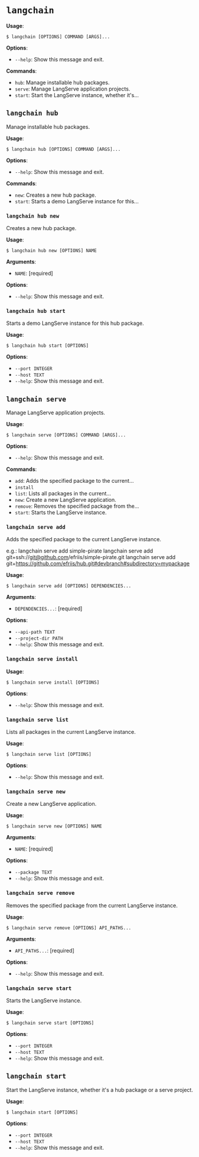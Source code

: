 # `langchain`

**Usage**:

```console
$ langchain [OPTIONS] COMMAND [ARGS]...
```

**Options**:

* `--help`: Show this message and exit.

**Commands**:

* `hub`: Manage installable hub packages.
* `serve`: Manage LangServe application projects.
* `start`: Start the LangServe instance, whether it's...

## `langchain hub`

Manage installable hub packages.

**Usage**:

```console
$ langchain hub [OPTIONS] COMMAND [ARGS]...
```

**Options**:

* `--help`: Show this message and exit.

**Commands**:

* `new`: Creates a new hub package.
* `start`: Starts a demo LangServe instance for this...

### `langchain hub new`

Creates a new hub package.

**Usage**:

```console
$ langchain hub new [OPTIONS] NAME
```

**Arguments**:

* `NAME`: [required]

**Options**:

* `--help`: Show this message and exit.

### `langchain hub start`

Starts a demo LangServe instance for this hub package.

**Usage**:

```console
$ langchain hub start [OPTIONS]
```

**Options**:

* `--port INTEGER`
* `--host TEXT`
* `--help`: Show this message and exit.

## `langchain serve`

Manage LangServe application projects.

**Usage**:

```console
$ langchain serve [OPTIONS] COMMAND [ARGS]...
```

**Options**:

* `--help`: Show this message and exit.

**Commands**:

* `add`: Adds the specified package to the current...
* `install`
* `list`: Lists all packages in the current...
* `new`: Create a new LangServe application.
* `remove`: Removes the specified package from the...
* `start`: Starts the LangServe instance.

### `langchain serve add`

Adds the specified package to the current LangServe instance.

e.g.:
langchain serve add simple-pirate
langchain serve add git+ssh://git@github.com/efriis/simple-pirate.git
langchain serve add git+https://github.com/efriis/hub.git#devbranch#subdirectory=mypackage

**Usage**:

```console
$ langchain serve add [OPTIONS] DEPENDENCIES...
```

**Arguments**:

* `DEPENDENCIES...`: [required]

**Options**:

* `--api-path TEXT`
* `--project-dir PATH`
* `--help`: Show this message and exit.

### `langchain serve install`

**Usage**:

```console
$ langchain serve install [OPTIONS]
```

**Options**:

* `--help`: Show this message and exit.

### `langchain serve list`

Lists all packages in the current LangServe instance.

**Usage**:

```console
$ langchain serve list [OPTIONS]
```

**Options**:

* `--help`: Show this message and exit.

### `langchain serve new`

Create a new LangServe application.

**Usage**:

```console
$ langchain serve new [OPTIONS] NAME
```

**Arguments**:

* `NAME`: [required]

**Options**:

* `--package TEXT`
* `--help`: Show this message and exit.

### `langchain serve remove`

Removes the specified package from the current LangServe instance.

**Usage**:

```console
$ langchain serve remove [OPTIONS] API_PATHS...
```

**Arguments**:

* `API_PATHS...`: [required]

**Options**:

* `--help`: Show this message and exit.

### `langchain serve start`

Starts the LangServe instance.

**Usage**:

```console
$ langchain serve start [OPTIONS]
```

**Options**:

* `--port INTEGER`
* `--host TEXT`
* `--help`: Show this message and exit.

## `langchain start`

Start the LangServe instance, whether it's a hub package or a serve project.

**Usage**:

```console
$ langchain start [OPTIONS]
```

**Options**:

* `--port INTEGER`
* `--host TEXT`
* `--help`: Show this message and exit.
